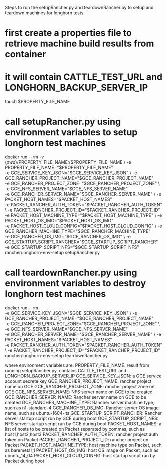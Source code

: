 Steps to run the setupRancher.py and teardownRancher.py to setup and teardown machines for longhorn tests

# first create a properties file to retrieve machine build results from container
# it will contain CATTLE_TEST_URL and LONGHORN_BACKUP_SERVER_IP
touch $PROPERTY_FILE_NAME

# call setupRancher.py using environment variables to setup longhorn test machines
docker run --rm -v $(pwd)/$PROPERTY_FILE_NAME:/$PROPERTY_FILE_NAME \
    -e PROPERTY_FILE_NAME="$PROPERTY_FILE_NAME" \
    -e GCE_SERVICE_KEY_JSON="$GCE_SERVICE_KEY_JSON" \
    -e GCE_RANCHER_PROJECT_NAME="$GCE_RANCHER_PROJECT_NAME" \
    -e GCE_RANCHER_PROJECT_ZONE="$GCE_RANCHER_PROJECT_ZONE" \
    -e GCE_NFS_SERVER_NAME="$GCE_NFS_SERVER_NAME" \
    -e GCE_RANCHER_SERVER_NAME="$GCE_RANCHER_SERVER_NAME" \
    -e PACKET_HOST_NAMES="$PACKET_HOST_NAMES" \
    -e PACKET_RANCHER_AUTH_TOKEN="$PACKET_RANCHER_AUTH_TOKEN" \
    -e PACKET_RANCHER_PROJECT_ID="$PACKET_RANCHER_PROJECT_ID" \
    -e PACKET_HOST_MACHINE_TYPE="$PACKET_HOST_MACHINE_TYPE" \
    -e PACKET_HOST_OS_IMG="$PACKET_HOST_OS_IMG" \
    -e PACKET_HOST_CLOUD_CONFIG="$PACKET_HOST_CLOUD_CONFIG" \
    -e GCE_RANCHER_MACHINE_TYPE="$GCE_RANCHER_MACHINE_TYPE" \
    -e GCE_RANCHER_OS_IMG="$GCE_RANCHER_OS_IMG" \
    -e GCE_STARTUP_SCRIPT_RANCHER="$GCE_STARTUP_SCRIPT_RANCHER" \
    -e GCE_STARTUP_SCRIPT_NFS="$GCE_STARTUP_SCRIPT_NFS" \
    rancher/longhorn-env-setup setupRancher.py


# call teardownRancher.py using environment variables to destroy longhorn test machines
docker run --rm \
    -e GCE_SERVICE_KEY_JSON="$GCE_SERVICE_KEY_JSON" \
    -e GCE_RANCHER_PROJECT_NAME="$GCE_RANCHER_PROJECT_NAME" \
    -e GCE_RANCHER_PROJECT_ZONE="$GCE_RANCHER_PROJECT_ZONE" \
    -e GCE_NFS_SERVER_NAME="$GCE_NFS_SERVER_NAME" \
    -e GCE_RANCHER_SERVER_NAME="$GCE_RANCHER_SERVER_NAME" \
    -e PACKET_HOST_NAMES="$PACKET_HOST_NAMES" \
    -e PACKET_RANCHER_AUTH_TOKEN="$PACKET_RANCHER_AUTH_TOKEN" \
    -e PACKET_RANCHER_PROJECT_ID="$PACKET_RANCHER_PROJECT_ID" \
    rancher/longhorn-env-setup teardownRancher.py 


where environment variables are:
PROPERTY_FILE_NAME:         result from running setupRancher.py, contains CATTLE_TEST_URL and LONGHORN_BACKUP_SERVER_IP
GCE_SERVICE_KEY_JSON:       a GCE service account secrete key
GCE_RANCHER_PROJECT_NAME:   rancher project name on GCE
GCE_RANCHER_PROJECT_ZONE:   rancher project zone on GCE
GCE_NFS_SERVER_NAME:        NFS server name on GCE to be created
GCE_RANCHER_SERVER_NAME:    Rancher server name on GCE to be created
GCE_RANCHER_MACHINE_TYPE:   Rancher server machine type, such as n1-standard-4
GCE_RANCHER_OS_IMG:         Rancher server OS image name, such as ubuntu-1604-lts
GCE_STARTUP_SCRIPT_RANCHER: Rancher server startup script run by GCE during boot
GCE_STARTUP_SCRIPT_NFS:     NFS server startup script run by GCE during boot
PACKET_HOST_NAMES:          a list of hosts to be created on Packet separated by commas, such as host1,host2,host3
PACKET_RANCHER_AUTH_TOKEN:  rancher project auth token on Packet
PACKET_RANCHER_PROJECT_ID:  rancher project on Packet
PACKET_HOST_MACHINE_TYPE:   host machine type on Packet, such as baremetal_1
PACKET_HOST_OS_IMG:         host OS image on Packet, such as ubuntu_14_04
PACKET_HOST_CLOUD_CONFIG:   host startup script run by Packet during boot
